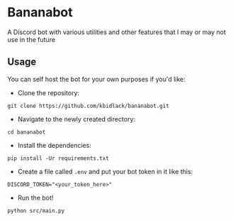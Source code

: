 # Bananabot
A Discord bot with various utilities and other features that I may or may not use in the future

## Usage
You can self host the bot for your own purposes if you'd like:
* Clone the repository:
```
git clone https://github.com/kbidlack/bananabot.git
```
* Navigate to the newly created directory:
```
cd bananabot
```
* Install the dependencies:
```
pip install -Ur requirements.txt
```
* Create a file called `.env` and put your bot token in it like this:
```
DISCORD_TOKEN="<your_token_here>"
```
* Run the bot!
```
python src/main.py
```
